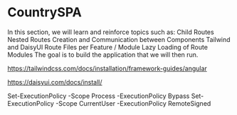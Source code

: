 # CountrySPA
In this section, we will learn and reinforce topics such as:  Child Routes Nested Routes Creation and Communication between Components Tailwind and DaisyUI Route Files per Feature / Module Lazy Loading of Route Modules The goal is to build the application that we will then run.

https://tailwindcss.com/docs/installation/framework-guides/angular


https://daisyui.com/docs/install/

Set-ExecutionPolicy -Scope Process -ExecutionPolicy Bypass 
Set-ExecutionPolicy -Scope CurrentUser -ExecutionPolicy RemoteSigned
